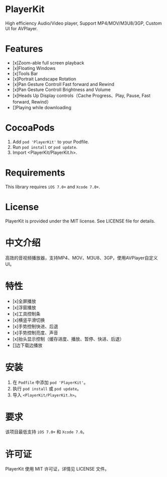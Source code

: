 # PlayerKit

High efficiency Audio/Video player, Support MP4/MOV/M3U8/3GP, Custom UI for AVPlayer.

# Features

- [x]Zoom-able full screen playback
- [x]Floating Windows
- [x]Tools Bar
- [x]Portrait Landscape Rotation
- [x]Pan Gesture Controll Fast forward and Rewind
- [x]Pan Gesture Controll Brightness and Volume
- [x]Heads Up Display controls（Cache Progress、Play, Pause, Fast forward, Rewind）
- []Playing while downloading

# CocoaPods

1. Add `pod 'PlayerKit'` to your Podfile.
2. Run `pod install` or `pod update`.
3. Import \<PlayerKit/PlayerKit.h\>.

# Requirements

This library requires `iOS 7.0+` and `Xcode 7.0+`.

# License

PlayerKit is provided under the MIT license. See LICENSE file for details.

# 中文介绍

高效的音视频播放器，支持MP4、MOV、M3U8、3GP，使用AVPlayer自定义UI。

# 特性

- [x]全屏播放
- [x]浮窗播放
- [x]工具控制条
- [x]横竖平滑切换
- [x]手势控制快进、后退
- [x]手势控制亮度、声音
- [x]抬头显示控制（缓存进度、播放、暂停、快进、后退）
- []边下载边播放

# 安装

1. 在 `Podfile` 中添加 `pod 'PlayerKit'`。
2. 执行 `pod install` 或 `pod update`。
3. 导入 `<PlayerKit/PlayerKit.h>`。

# 要求

该项目最低支持 `iOS 7.0+` 和 `Xcode 7.0`。

# 许可证

PlayerKit 使用 MIT 许可证，详情见 LICENSE 文件。
